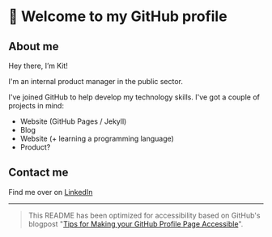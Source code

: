 # 👋 Welcome to my GitHub profile

## About me
Hey there, I’m Kit! 

I'm an internal product manager in the public sector.

I've joined GitHub to help develop my technology skills. I've got a couple of projects in mind:
- Website (GitHub Pages / Jekyll)
- Blog
- Website (+ learning a programming language)
- Product?

## Contact me
Find me over on [LinkedIn](https://www.linkedin.com/in/kit-france-a1a3b874/) 

---
> This README has been optimized for accessibility based on GitHub's blogpost "[Tips for Making your GitHub Profile Page Accessible](https://github.blog/2023-10-26-5-tips-for-making-your-github-profile-page-accessible)".

<!---
kitfrance/kitfrance is a ✨ special ✨ repository because its `README.md` (this file) appears on your GitHub profile.
You can click the Preview link to take a look at your changes.
--->
